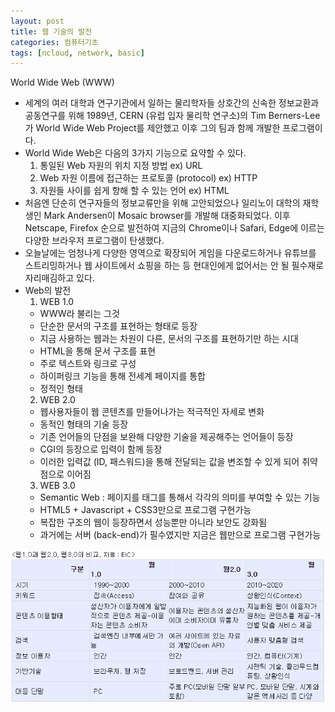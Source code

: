 ```yaml
---
layout: post
title: 웹 기술의 발전
categories: 컴퓨터기초
tags: [ncloud, network, basic]
---
```


World Wide Web (WWW)

- 세계의 여러 대학과 연구기관에서 일하는 물리학자들 상호간의 신속한 정보교환과 공동연구를 위해 1989년, CERN (유럽 입자 물리학 연구소)의 Tim Berners-Lee가 World Wide Web Project를 제안했고 이후 그의 팀과 함께 개발한 프로그램이다.
- World Wide Web은 다음의 3가지 기능으로 요약할 수 있다. 
    1. 통일된 Web 자원의 위치 지정 방법
    ex) URL
    2. Web 자원 이름에 접근하는 프로토콜 (protocol)
    ex) HTTP
    3. 자원들 사이를 쉽게 항해 할 수 있는 언어
    ex) HTML
- 처음엔 단순히 연구자들의 정보교류만을 위해 고안되었으나 일리노이 대학의 재학생인 Mark Andersen이 Mosaic browser를 개발해 대중화되었다. 이후 Netscape, Firefox 순으로 발전하여 지금의 Chrome이나 Safari, Edge에 이르는 다양한 브라우저 프로그램이 탄생했다.
- 오늘날에는 엄청나게 다양한 영역으로 확장되어 게임을 다운로드하거나 유튜브를 스트리밍하거나 웹 사이트에서 쇼핑을 하는 등 현대인에게 없어서는 안 될 필수재로 자리매김하고 있다.
- Web의 발전
    1. WEB 1.0
    - WWW라 불리는 그것
    - 단순한 문서의 구조를 표현하는 형태로 등장
    - 지금 사용하는 웹과는 차원이 다른, 문서의 구조를 표현하기만 하는 시대
    - HTML을 통해 문서 구조를 표현
    - 주로 텍스트와 링크로 구성
    - 하이퍼링크 기능을 통해 전세계 페이지를 통합
    - 정적인 형태
    2. WEB 2.0
    - 웹사용자들이 웹 콘텐츠를 만들어나가는 적극적인 자세로 변화
    - 동적인 형태의 기술 등장
    - 기존 언어들의 단점을 보완해 다양한 기술을 제공해주는 언어들이 등장
    - CGI의 등장으로 입력이 함께 등장
    - 이러한 입력값 (ID, 패스워드)을 통해 전달되는 값을 변조할 수 있게 되어 취약점으로 이어짐
    3. WEB 3.0
    - Semantic Web : 페이지를 태그를 통해서 각각의 의미를 부여할 수 있는 기능
    - HTML5 + Javascript + CSS3만으로 프로그램 구현가능
    - 복잡한 구조의 웹이 등장하면서 성능뿐만 아니라 보안도 강화됨
    - 과거에는 서버 (back-end)가 필수였지만 지금은 웹만으로 프로그램 구현가능

![web](/image/web.png "web")